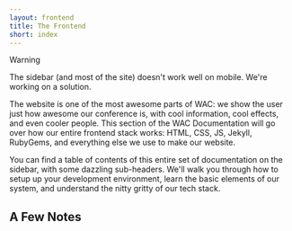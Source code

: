 ```yaml
---
layout: frontend
title: The Frontend
short: index
---
```


<div class="card card-block card-outline-danger mb-2">
  <span class="text-danger"><span class="fa fa-exclamation"></span> Warning</span>
  <p>
    The sidebar (and most of the site) doesn't work well on mobile. We're working on a solution.
  </p>
</div>

The website is one of the most awesome parts of WAC: we show the user just how awesome our conference is, with cool information, cool effects, and even cooler people. This section of the WAC Documentation will go over how our entire frontend stack works: HTML, CSS, JS, Jekyll, RubyGems, and everything else we use to make our website.

You can find a table of contents of this entire set of documentation on the sidebar, with some dazzling sub-headers. We'll walk you through how to setup up your development environment, learn the basic elements of our system, and understand the nitty gritty of our tech stack.

## A Few Notes
